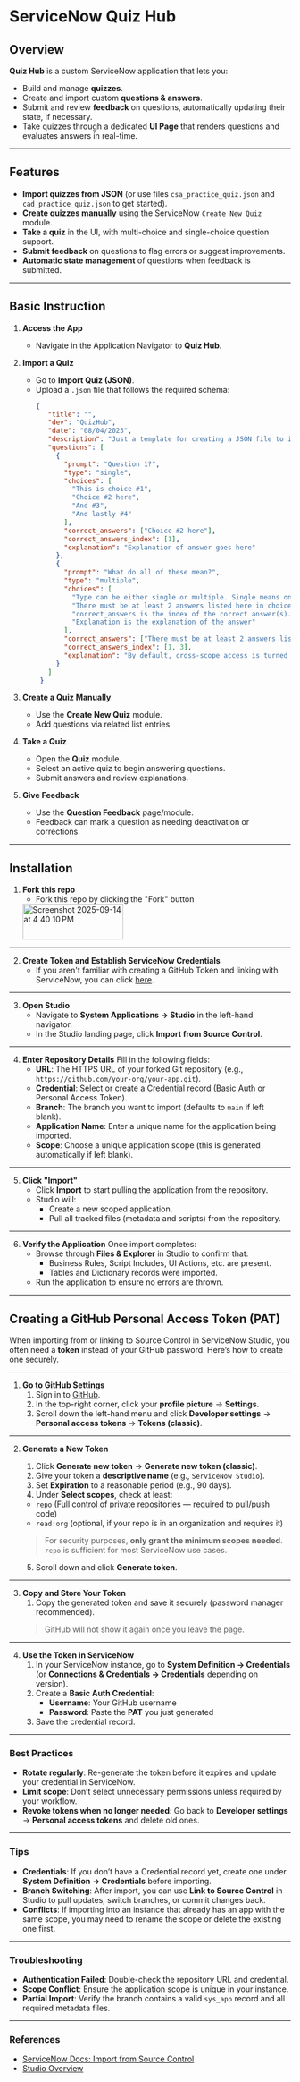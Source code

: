 # ServiceNow Quiz Hub

## Overview
**Quiz Hub** is a custom ServiceNow application that lets you:
- Build and manage **quizzes**.
- Create and import custom **questions & answers**.
- Submit and review **feedback** on questions, automatically updating their state, if necessary.
- Take quizzes through a dedicated **UI Page** that renders questions and evaluates answers in real-time.

---

## Features
- **Import quizzes from JSON** (or use files `csa_practice_quiz.json` and `cad_practice_quiz.json` to get started).
- **Create quizzes manually** using the ServiceNow `Create New Quiz` module.
- **Take a quiz** in the UI, with multi-choice and single-choice question support.
- **Submit feedback** on questions to flag errors or suggest improvements.
- **Automatic state management** of questions when feedback is submitted.

---

## Basic Instruction

1. **Access the App**
   - Navigate in the Application Navigator to **Quiz Hub**.

2. **Import a Quiz**
   - Go to **Import Quiz (JSON)**.
   - Upload a `.json` file that follows the required schema:
     ```json
     {
        "title": "",
        "dev": "QuizHub",
        "date": "08/04/2023",
        "description": "Just a template for creating a JSON file to import a new quiz into Quiz Hub",
        "questions": [
          {
            "prompt": "Question 1?",
            "type": "single",
            "choices": [
              "This is choice #1",
              "Choice #2 here",
              "And #3",
              "And lastly #4"
            ],
            "correct_answers": ["Choice #2 here"],
            "correct_answers_index": [1],
            "explanation": "Explanation of answer goes here"
          },
          {
            "prompt": "What do all of these mean?",
            "type": "multiple",
            "choices": [
              "Type can be either single or multiple. Single means one correct answer, multiple can be 1-6 correct answers.",
              "There must be at least 2 answers listed here in choices, with a max of 6.",
              "correct_answers is the index of the correct answer(s). Remember index starts with zero (0)!",
              "Explanation is the explanation of the answer"
            ],
            "correct_answers": ["There must be at least 2 answers listed here in choices.","correct_answers is the index of the correct answer(s). Remember index starts with zero (0)!"],
            "correct_answers_index": [1, 3],
            "explanation": "By default, cross-scope access is turned on in Table and Workflow"
          }
        ]
      }

     ```

3. **Create a Quiz Manually**
   - Use the **Create New Quiz** module.
   - Add questions via related list entries.

4. **Take a Quiz**
   - Open the **Quiz** module.
   - Select an active quiz to begin answering questions.
   - Submit answers and review explanations.

5. **Give Feedback**
   - Use the **Question Feedback** page/module.
   - Feedback can mark a question as needing deactivation or corrections.

---

## Installation

1. **Fork this repo**
   - Fork this repo by clicking the "Fork" button
   <img width="180" height="64" alt="Screenshot 2025-09-14 at 4 40 10 PM" src="https://github.com/user-attachments/assets/19e60ddc-2f05-4e40-b6ca-b0ca6d4d99ac" />

---

2. **Create Token and Establish ServiceNow Credentials**
   - If you aren't familiar with creating a GitHub Token and linking with ServiceNow, you can click [here](#creating-a-github-personal-access-token-pat).

---

3. **Open Studio**
   - Navigate to **System Applications → Studio** in the left-hand navigator.
   - In the Studio landing page, click **Import from Source Control**.

---

4. **Enter Repository Details**
   Fill in the following fields:
   - **URL**: The HTTPS URL of your forked Git repository (e.g., `https://github.com/your-org/your-app.git`).
   - **Credential**: Select or create a Credential record (Basic Auth or Personal Access Token).
   - **Branch**: The branch you want to import (defaults to `main` if left blank).
   - **Application Name**: Enter a unique name for the application being imported.
   - **Scope**: Choose a unique application scope (this is generated automatically if left blank).

---

5. **Click "Import"**
   - Click **Import** to start pulling the application from the repository.
   - Studio will:
      - Create a new scoped application.
      - Pull all tracked files (metadata and scripts) from the repository.

---

6. **Verify the Application**
   Once import completes:
   - Browse through **Files & Explorer** in Studio to confirm that:
     - Business Rules, Script Includes, UI Actions, etc. are present.
     - Tables and Dictionary records were imported.
   - Run the application to ensure no errors are thrown.

---


## Creating a GitHub Personal Access Token (PAT)

When importing from or linking to Source Control in ServiceNow Studio, you often need a **token** instead of your GitHub password. Here’s how to create one securely.

---

1. **Go to GitHub Settings**
   1. Sign in to [GitHub](https://github.com/).
   2. In the top-right corner, click your **profile picture** → **Settings**.
   3. Scroll down the left-hand menu and click **Developer settings** → **Personal access tokens** → **Tokens (classic)**.

---

2. **Generate a New Token**
   1. Click **Generate new token** → **Generate new token (classic)**.
   2. Give your token a **descriptive name** (e.g., `ServiceNow Studio`).
   3. Set **Expiration** to a reasonable period (e.g., 90 days).
   4. Under **Select scopes**, check at least:
   - `repo` (Full control of private repositories — required to pull/push code)
   - `read:org` (optional, if your repo is in an organization and requires it)

   > For security purposes, **only grant the minimum scopes needed**.  
   > `repo` is sufficient for most ServiceNow use cases.

   5. Scroll down and click **Generate token**.

---

3. **Copy and Store Your Token**
   1. Copy the generated token and save it securely (password manager recommended).
   > GitHub will not show it again once you leave the page.

---

4. **Use the Token in ServiceNow**
   1. In your ServiceNow instance, go to **System Definition → Credentials** (or **Connections & Credentials → Credentials** depending on version).
   2. Create a **Basic Auth Credential**:
      - **Username**: Your GitHub username
      - **Password**: Paste the **PAT** you just generated
   3. Save the credential record.

---

### Best Practices
- **Rotate regularly**: Re-generate the token before it expires and update your credential in ServiceNow.
- **Limit scope**: Don’t select unnecessary permissions unless required by your workflow.
- **Revoke tokens when no longer needed**: Go back to **Developer settings** → **Personal access tokens** and delete old ones.

---

### Tips

- **Credentials**: If you don’t have a Credential record yet, create one under **System Definition → Credentials** before importing.
- **Branch Switching**: After import, you can use **Link to Source Control** in Studio to pull updates, switch branches, or commit changes back.
- **Conflicts**: If importing into an instance that already has an app with the same scope, you may need to rename the scope or delete the existing one first.

---

### Troubleshooting

- **Authentication Failed**: Double-check the repository URL and credential.
- **Scope Conflict**: Ensure the application scope is unique in your instance.
- **Partial Import**: Verify the branch contains a valid `sys_app` record and all required metadata files.

---

### References

- [ServiceNow Docs: Import from Source Control](https://developer.servicenow.com/dev.do#!/learn/learning-plans/tokyo/app_store_learnv2_sourcecontrol_tokyo_importing_from_source_control)
- [Studio Overview](https://docs.servicenow.com/bundle/tokyo-application-development/page/build/applications/concept/c_StudioOverview.html)


